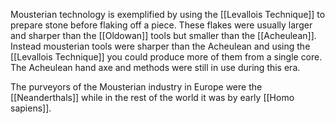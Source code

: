 Mousterian technology is exemplified by using the [[Levallois Technique]] to prepare stone before flaking off a piece. These flakes were usually larger and sharper than the [[Oldowan]] tools but smaller than the [[Acheulean]]. Instead mousterian tools were sharper than the Acheulean and using the [[Levallois Technique]] you could produce more of them from a single core. The Acheulean hand axe and methods were still in use during this era.

The purveyors of the Mousterian industry in Europe were the [[Neanderthals]] while in the rest of the world it was by early [[Homo sapiens]].